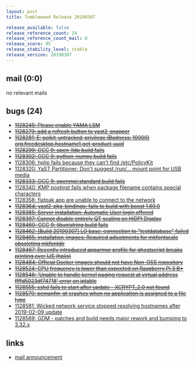 ```yaml
---
layout: post
title: Tumbleweed Release 20190307

release_available: false
release_reference_count: 24
release_reference_count_mail: 0
release_score: 95
release_stability_level: stable
release_version: 20190307
---
```


## mail (0:0)

no relevant mails

## bugs (24)

<!--more-->

- ~~[1128245: Please enable YAMA LSM](https://bugzilla.opensuse.org/show_bug.cgi?id=1128245)~~
- ~~[1128279: add a refresh button to yast2-snapper](https://bugzilla.opensuse.org/show_bug.cgi?id=1128279)~~
- ~~[1128281: E: polkit-untracked-privilege (Badness: 10000) org.freedesktop.hostname1.get-product-uuid](https://bugzilla.opensuse.org/show_bug.cgi?id=1128281)~~
- ~~[1128299: GCC 9: open-lldp build fails](https://bugzilla.opensuse.org/show_bug.cgi?id=1128299)~~
- ~~[1128302: GCC 9: python-numpy build fails](https://bugzilla.opensuse.org/show_bug.cgi?id=1128302)~~
- [1128306: hplip fails because they can't find /etc/PolicyKit](https://bugzilla.opensuse.org/show_bug.cgi?id=1128306)
- [1128320: YaST Partitioner: Don't suggest /run/... mount point for USB media](https://bugzilla.opensuse.org/show_bug.cgi?id=1128320)
- ~~[1128333: GCC 9: openmpi:standard build fails](https://bugzilla.opensuse.org/show_bug.cgi?id=1128333)~~
- [1128340: KMP postinst fails when package filename contains special characters](https://bugzilla.opensuse.org/show_bug.cgi?id=1128340)
- [1128358: flatpak app are unable to connect to the network](https://bugzilla.opensuse.org/show_bug.cgi?id=1128358)
- ~~[1128364: yast2-pkg-bindings: fails to build with boost 1.69.0](https://bugzilla.opensuse.org/show_bug.cgi?id=1128364)~~
- ~~[1128385: Server installation: Automatic User login offered](https://bugzilla.opensuse.org/show_bug.cgi?id=1128385)~~
- ~~[1128397: Cannot disable entirely QT scaling on HiDPI Display](https://bugzilla.opensuse.org/show_bug.cgi?id=1128397)~~
- ~~[1128460: GCC 9: libunistring build fails](https://bugzilla.opensuse.org/show_bug.cgi?id=1128460)~~
- ~~[1128462: \[Build 20190307\] LO base: connection to "testdatabase" failed](https://bugzilla.opensuse.org/show_bug.cgi?id=1128462)~~
- ~~[1128465: installation-images: Required adjustments for mkfontscale obsoleting mkfontdir](https://bugzilla.opensuse.org/show_bug.cgi?id=1128465)~~
- ~~[1128467: Recently introduced apparmor profile for ghostscript breaks printing over IJS (hpijs)](https://bugzilla.opensuse.org/show_bug.cgi?id=1128467)~~
- ~~[1128484: Official Docker images should not have Non-OSS repository](https://bugzilla.opensuse.org/show_bug.cgi?id=1128484)~~
- ~~[1128524: CPU frequency is lower than expected on Raspberry Pi 3 B+](https://bugzilla.opensuse.org/show_bug.cgi?id=1128524)~~
- ~~[1128546: 'Unable to handle kernel paging request at virtual address ffffd5023df74718' error on iptable](https://bugzilla.opensuse.org/show_bug.cgi?id=1128546)~~
- ~~[1128555: sshd fails to start after update - XCRYPT_2.0 not found](https://bugzilla.opensuse.org/show_bug.cgi?id=1128555)~~
- ~~[1128570: pcmanfm-qt crashes when no application is assigned to a file type](https://bugzilla.opensuse.org/show_bug.cgi?id=1128570)~~
- [1128581: Wicked network service stopped resolving hostnames after 2019-02-09 update](https://bugzilla.opensuse.org/show_bug.cgi?id=1128581)
- [1128589: GDM - patches and build needs major rework and bumping to 3.32.x](https://bugzilla.opensuse.org/show_bug.cgi?id=1128589)



## links

- [mail announcement](https://lists.opensuse.org/opensuse-factory/2019-03/msg00057.html)
